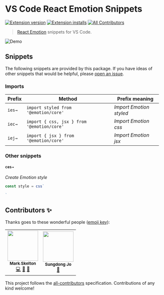 # VS Code React Emotion Snippets

[![Extension version](https://img.shields.io/vscode-marketplace/v/mskelton.react-emotion-snippets.svg)](https://marketplace.visualstudio.com/items?itemName=mskelton.react-emotion-snippets)
[![Extension installs](https://img.shields.io/vscode-marketplace/i/mskelton.react-emotion-snippets.svg)](https://marketplace.visualstudio.com/items?itemName=mskelton.react-emotion-snippets)
[![All Contributors](https://img.shields.io/badge/all_contributors-1-orange.svg)](#contributors)

> [React Emotion](https://emotion.sh) snippets for VS Code.

![Demo](static/demo.gif)

## Snippets

The following snippets are provided by this package. If you have ideas of other snippets that would be helpful, please [open an issue](https://github.com/mskelton/vscode-react-emotion-snippets/issues/new).

### Imports

| Prefix | Method                                     | Prefix meaning          |
| ------ | ------------------------------------------ | ----------------------- |
| `ies→` | `import styled from '@emotion/core'`       | _Import Emotion styled_ |
| `iec→` | `import { css, jsx } from '@emotion/core'` | _Import Emotion css_    |
| `iej→` | `import { jsx } from '@emotion/core'`      | _Import Emotion jsx_    |

### Other snippets

#### `ces→`

_Create Emotion style_

<!-- prettier-ignore-start -->
```js
const style = css`

`
```
<!-- prettier-ignore-end -->

## Contributors ✨

Thanks goes to these wonderful people ([emoji key](https://allcontributors.org/docs/en/emoji-key)):

<!-- ALL-CONTRIBUTORS-LIST:START - Do not remove or modify this section -->
<!-- prettier-ignore-start -->
<!-- markdownlint-disable -->
<table>
  <tr>
    <td align="center"><a href="https://github.com/mskelton"><img src="https://avatars3.githubusercontent.com/u/25914066?v=4" width="100px;" alt=""/><br /><sub><b>Mark Skelton</b></sub></a><br /><a href="https://github.com/mskelton/vscode-react-emotion-snippets/commits?author=mskelton" title="Code">💻</a> <a href="#ideas-mskelton" title="Ideas, Planning, & Feedback">🤔</a> <a href="https://github.com/mskelton/vscode-react-emotion-snippets/commits?author=mskelton" title="Documentation">📖</a></td>
    <td align="center"><a href="https://github.com/doong-jo"><img src="https://avatars0.githubusercontent.com/u/22005861?v=4" width="100px;" alt=""/><br /><sub><b>Sungdong Jo</b></sub></a><br /><a href="https://github.com/mskelton/vscode-react-emotion-snippets/commits?author=doong-jo" title="Documentation">📖</a></td>
  </tr>
</table>

<!-- markdownlint-enable -->
<!-- prettier-ignore-end -->
<!-- ALL-CONTRIBUTORS-LIST:END -->

This project follows the [all-contributors](https://github.com/all-contributors/all-contributors) specification. Contributions of any kind welcome!
